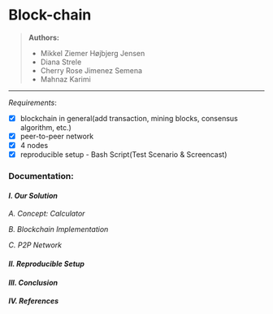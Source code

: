 # Block-chain

> **Authors:**
> - Mikkel Ziemer Højbjerg Jensen
> - Diana Strele
> - Cherry Rose Jimenez Semena
> - Mahnaz Karimi

---

_Requirements_:
- [x] blockchain in general(add transaction, mining blocks, consensus algorithm, etc.)
- [x] peer-to-peer network
- [x] 4 nodes
- [x] reproducible setup - Bash Script(Test Scenario & Screencast)

### Documentation:

#### _I. Our Solution_
_A. Concept: Calculator_


_B. Blockchain Implementation_


_C. P2P Network_


#### _II. Reproducible Setup_


#### _III. Conclusion_


#### _IV. References_
